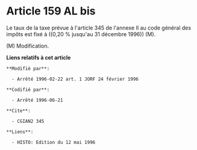 # Article 159 AL bis

Le taux de la taxe prévue à l'article 345 de l'annexe II au code général des impôts est fixé à ((0,20 % jusqu'au 31 décembre
1996)) (M).

(M) Modification.

**Liens relatifs à cet article**

	**Modifié par**:

	  - Arrêté 1996-02-22 art. 1 JORF 24 février 1996

	**Codifié par**:

	  - Arrêté 1996-06-21

	**Cite**:

	  - CGIAN2 345

	**Liens**:

	  - HISTO: Edition du 12 mai 1996
